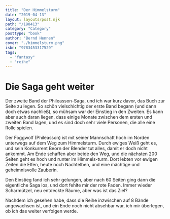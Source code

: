 ```yaml
---
title: "Der Himmelsturm"
date: "2019-04-13"
layout: layouts/post.njk
path: "/190413"
category: "Category"
posttype: "book"
author: "Bernd Hennen"
cover: "./himmelsturm.png"
isbn: "9783453317529"
tags:
  - "fantasy"
  - "reihe"
---
```


# Die Saga geht weiter

Der zweite Band der Phileasson-Saga, und ich war kurz davor, das Buch zur Seite zu legen. So schön vielschichtig der erste Band begann (und dann doch etwas nachließ), so mühsam war der Einstieg in den Zweiten. Es kann aber auch daran liegen, dass einige Monate zwischen dem ersten und zweiten Band lagen, und es sind doch sehr viele Personen, die alle eine Rolle spielen.

Der Foggwolf (Phileasson) ist mit seiner Mannschaft hoch im Norden unterwegs auf dem Weg zum Himmelsturm. Durch ewiges Weiß geht es, und sein Konkurrent Beorn der Blender tut alles, damit er doch nicht ankommt. Am Ende schaffen aber beide den Weg, und die nächsten 200 Seiten geht es hoch und runter im Himmels-turm. Dort lebten vor ewigen Zeiten die Elfen, heute noch Nachtelben, und eine mächtige und geheimnisvolle Zauberin.

Den Einstieg fand ich sehr gelungen, aber nach 60 Seiten ging dann die eigentliche Saga los, und dort fehlte mir der rote Faden. Immer wieder Scharmützel, neu entdeckte Räume, aber was ist das Ziel?

Nachdem ich gesehen habe, dass die Reihe inzwischen auf 8 Bände angewachsen ist, und ein Ende noch nicht absehbar war, ich mir überlegen, ob ich das weiter verfolgen werde.

